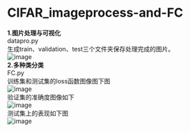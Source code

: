 # CIFAR_imageprocess-and-FC  
    
**1.图片处理与可视化**     
datapro.py   
生成train、validation、test三个文件夹保存处理完成的图片。  
![image](https://github.com/AaahWendy/CIFAR_imageprocess-and-FC/blob/master/ceshi/010003.jpg)  
**2.多种类分类**  
FC.py  
训练集和测试集的loss函数图像图下图  
![image](https://github.com/AaahWendy/CIFAR_imageprocess-and-FC/blob/master/ceshi/loss.png)  
验证集的准确度图像如下  
![image](https://github.com/AaahWendy/CIFAR_imageprocess-and-FC/blob/master/ceshi/accuracy.png)  
测试集上的表现如下图  
![image](https://github.com/AaahWendy/CIFAR_imageprocess-and-FC/blob/master/ceshi/test.png)  
